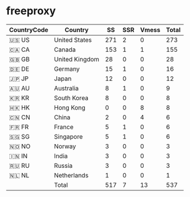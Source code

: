 # freeproxy

|CountryCode|Country|SS|SSR|Vmess|Total|
|  ----  | ----  |  ----  | ----  |  ----  | ----  |
|🇺🇸 US|United States|271|2|0|273|
|🇨🇦 CA|Canada|153|1|1|155|
|🇬🇧 GB|United Kingdom|28|0|0|28|
|🇩🇪 DE|Germany|15|1|0|16|
|🇯🇵 JP|Japan|12|0|0|12|
|🇦🇺 AU|Australia|8|1|0|9|
|🇰🇷 KR|South Korea|8|0|0|8|
|🇭🇰 HK|Hong Kong|0|0|8|8|
|🇨🇳 CN|China|2|0|4|6|
|🇫🇷 FR|France|5|1|0|6|
|🇸🇬 SG|Singapore|5|1|0|6|
|🇳🇴 NO|Norway|3|0|0|3|
|🇮🇳 IN|India|3|0|0|3|
|🇷🇺 RU|Russia|3|0|0|3|
|🇳🇱 NL|Netherlands|1|0|0|1|
||Total|517|7|13|537|
